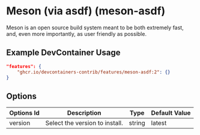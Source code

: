 
# Meson (via asdf) (meson-asdf)

Meson is an open source build system meant to be both extremely fast, and, even more importantly, as user friendly as possible.

## Example DevContainer Usage

```json
"features": {
    "ghcr.io/devcontainers-contrib/features/meson-asdf:2": {}
}
```

## Options

| Options Id | Description | Type | Default Value |
|-----|-----|-----|-----|
| version | Select the version to install. | string | latest |


